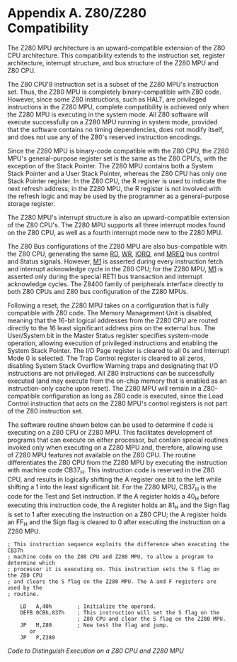 # Appendix A. Z80/Z280 Compatibility

The Z280 MPU architecture is an upward-compatible extension of the Z80 CPU architecture. This compatibility extends to the instruction set, register architecture, interrupt structure, and bus structure of the Z280 MPU and Z80 CPU.

The Z80 CPU'8 instruction set is a subset of the Z280 MPU's instruction set. Thus, the Z280 MPU is completely binary-compatible with Z80 code. However, since some Z80 instructions, such as HALT, are privileged instructions in the Z280 MPU, complete compatibility is achieved only when the Z280 MPU is executing in the system mode. All Z80 software will execute successfully on a Z280 MPU running in system mode, provided that the software contains no timing dependencies, does not modify itself, and does not use any of the Z80's reserved instruction encodings.

Since the Z280 MPU is binary-code compatible with the Z80 CPU, the Z280 MPU's general-purpose register set is the same as the Z80 CPU's, with the exception of the Stack Pointer. The Z280 MPU contains both a System Stack Pointer and a User Stack Pointer, whereas the Z80 CPU has only one Stack Pointer register. In the Z80 CPU, the R register is used to indicate the next refresh address; in the Z280 MPU, the R register is not involved with the refresh logic and may be used by the programmer as a general-purpose storage register.

The Z280 MPU's interrupt structure is also an upward-compatible extension of the Z80 CPU's. The Z280 MPU supports all three interrupt modes found on the Z80 CPU, as well as a fourth interrupt mode new to the Z280 MPU.

The Z80 Bus configurations of the Z280 MPU are also bus-compatible with the Z80 CPU, generating the same <ins>RD</ins>, <ins>WR</ins>, <ins>IORQ</ins>, and <ins>MREQ</ins> bus control and 8tatus signals. However, <ins>M1</ins> is asserted during every instruction fetch and interrupt acknowledge cycle in the Z80 CPU; for the Z280 MPU, <ins>M1</ins> is asserted only during the special RETI bus transaction and interrupt acknowledge cycles. The Z8400 family of peripherals interface directly to both Z80 CPUs and Z80 bus configuration of the Z280 MPUs.

Following a reset, the Z280 MPU takes on a configuration that is fully compatible with Z80 code. The Memory Management Unit is disabled, meaning that the 16-bit logical addresses from the Z280 CPU are routed directly to the 16 least significant address pins on the external bus. The User/System bit in the Master Status register specifies system-mode operation, allowing execution of privileged instructions and enabling the System Stack Pointer. The I/O Page register is cleared to all 0s and Interrupt Mode 0 is selected. The Trap Control register is cleared to all zeros, disabling System Stack Overflow Warning traps and designating that I/O instructions are not privileged. All Z80 instructions can be successfully executed (and may execute from the on-chip memory that is enabled as an instruction-only cache upon reset). The Z280 MPU will remain in a Z80-compatible configuration as long as Z80 code is executed, since the Load Control instruction that acts on the Z280 MPU's control registers is not part of the Z80 instruction set.

The software routine shown below can be used to determine if code is executing on a Z80 CPU or Z280 MPU. This facilitates development of programs that can execute on either processor, but contain special routines invoked only when executing on a Z280 MPU and, therefore, allowing use of Z280 MPU features not available on the Z80 CPU. The routine differentiates the Z80 CPU from the Z280 MPU by executing the instruction with machine code CB37<sub>H</sub>. This instruction code is reserved in the Z80 CPU, and results in logically shifting the A register one bit to the left while shifting a 1 into the least significant bit. For the Z280 MPU, CB37<sub>H</sub> is the code for the Test and Set instruction. If the A register holds a 40<sub>H</sub> before executing this instruction code, the A register holds an 81<sub>H</sub> and the Sign flag is set to 1 after executing the instruction on a Z80 CPU; the A register holds an FF<sub>H</sub> and the Sign flag is cleared to 0 after executing the instruction on a Z280 MPU.

```
; This instruction sequence exploits the difference when executing the CB37h
; machine code on the Z80 CPU and Z280 MPU, to allow a program to determine which
; processor it is executing on. This instruction sets the S flag on the Z80 CPU 
; and clears the S flag on the Z280 MPU. The A and F registers are used by the
; routine.

    LD   A,40h        ; Initialize the operand.
    DEFB 0CBh,037h    ; This instruction will set the S flag on the 
                      ; Z80 CPU and clear the S flag on the Z280 MPU.
    JP   M,Z80        ; Now test the flag and jump.
       or
    JP   P,Z280
```

_Code to Distinguish Execution on a Z80 CPU and Z280 MPU_
